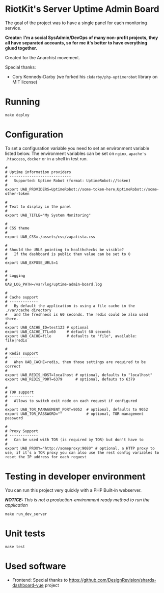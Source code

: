 RiotKit's Server Uptime Admin Board
===================================

The goal of the project was to have a single panel for each monitoring service.

**Creator: I'm a social SysAdmin/DevOps of many non-profit projects, they all have separated accounts, so for me
it's better to have everything glued together.**

Created for the Anarchist movement.

Special thanks:
- Cory Kennedy-Darby (we forked his `ckdarby/php-uptimerobot` library on MIT license)

Running
=======

```
make deploy
```

Configuration
=============

To set a configuration variable you need to set an environment variable listed below.
The environment variables can be set on `nginx`, `apache's .htaccess`, `docker` or in a shell in test run.

```
#
# Uptime information providers
# ----------------------------
#   Supported: Uptime Robot (format: UptimeRobot://token)
#
export UAB_PROVIDERS=UptimeRobot://some-token-here;UptimeRobot://some-other-token

#
# Text to display in the panel
#
export UAB_TITLE="My System Monitoring"

#
# CSS theme
#
export UAB_CSS=./assets/css/zapatista.css

#
# Should the URLS pointing to healthchecks be visible?
#   If the dashboard is public then value can be set to 0
#
export UAB_EXPOSE_URLS=1

#
# Logging
#
UAB_LOG_PATH=/var/log/uptime-admin-board.log

#
# Cache support
# -------------
#   By default the application is using a file cache in the ./var/cache directory
#   and the freshness is 60 seconds. The redis could be also used there.
#
export UAB_CACHE_ID=test123 # optional
export UAB_CACHE_TTL=60     # default 60 seconds
export UAB_CACHE=file       # defaults to "file", available: file|redis

#
# Redis support
# -------------
#   When UAB_CACHE=redis, then those settings are required to be correct
#
export UAB_REDIS_HOST=localhost # optional, defaults to "localhost"
export UAB_REDIS_PORT=6379      # optional, defauts to 6379

#
# TOR support
# -----------
#   Allows to switch exit node on each request if configured
#
export UAB_TOR_MANAGEMENT_PORT=9052  # optional, defaults to 9052
export UAB_TOR_PASSWORD=""           # optional, TOR management password

#
# Proxy Support
# -------------
#   Can be used with TOR (is required by TOR) but don't have to
#
export UAB_PROXY="http://someproxy:9080" # optional, a HTTP proxy to use, if it's a TOR proxy you can also use the rest config variables to reset the IP address for each request
```

Testing in developer environment
================================

You can run this project very quickly with a PHP Built-in webserver.

_**NOTICE:** This is not a production-environment ready method to run the application_

```
make run_dev_server
```

Unit tests
==========

```
make test
```

Used software
=============

- Frontend: Special thanks to https://github.com/DesignRevision/shards-dashboard-vue project
